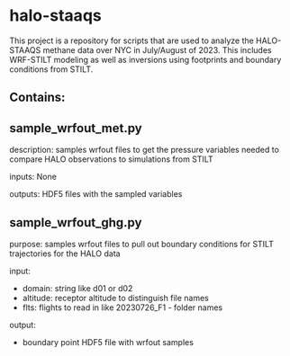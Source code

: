 # halo-staaqs
 This project is a repository for scripts that are used to analyze the HALO-STAAQS methane data over NYC in July/August of 2023. This includes WRF-STILT modeling as well as inversions using footprints and boundary conditions from STILT.

## Contains:

## sample_wrfout_met.py
description: samples wrfout files to get the pressure variables needed to compare HALO observations to simulations from STILT

inputs: None

outputs: HDF5 files with the sampled variables

## sample_wrfout_ghg.py

purpose: samples wrfout files to pull out boundary conditions for STILT trajectories for the HALO data

input:
- domain: string like d01 or d02
- altitude: receptor altitude to distinguish file names
- flts: flights to read in like 20230726_F1 - folder names

output: 
- boundary point HDF5 file with wrfout samples
